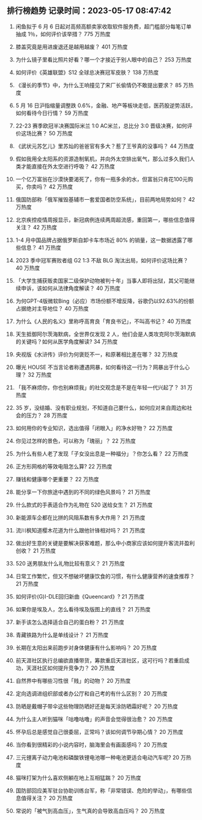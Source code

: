 
## 排行榜趋势 记录时间：2023-05-17 08:47:42
  
  1. 闲鱼拟于 6 月 6 日起对高频高额卖家收取软件服务费，超门槛部分每笔订单抽成 1％，如何评价该举措？ 775 万热度
    
  2. 膝盖究竟是用进废退还是越用越废？ 401 万热度
    
  3. 为什么镜子里看比照片好看？哪一个才接近于别人眼中的自己？ 253 万热度
    
  4. 如何评价《英雄联盟》S12 全球总决赛冠军皮肤？ 138 万热度
    
  5. 《漫长的季节》中，为什么王响撞见了宋厂长偷情仍不敢提出要求？ 85 万热度
    
  6. 5 月 16 日沪指缩量调整跌 0.6%，金融、地产等板块走低，医药股逆势活跃，如何看待今日行情？ 59 万热度
    
  7. 22-23 赛季欧冠半决赛国际米兰 1:0 AC米兰，总比分 3:0 晋级决赛，如何评价这场比赛？ 50 万热度
    
  8. 《武状元苏乞儿》里苏灿的爸爸官有多大？惹了王爷真的没事吗？ 44 万热度
    
  9. 假如我用全太阳系的资源造制氧机，并向外太空排出氧气，那么过多久我们人类才能直接在外太空进行呼吸？ 42 万热度
    
  10. 一个亿万富翁在沙漠快要渴死了，你有一瓶多余的水，但富翁只肯花100元购买，你卖吗？ 42 万热度
    
  11. 俄国防部称「俄军摧毁基辅市一套爱国者防空系统」，目前两地局势如何？ 42 万热度
    
  12. 北京疾控疫情周报显示，新冠病例连续两周超流感，重回第一，哪些信息值得关注？ 42 万热度
    
  13. 1-4 月中国品牌占据俄罗斯自卸卡车市场近 80% 的销量，这一数据透露了哪些信息？ 41 万热度
    
  14. 2023 季中冠军赛败者组 G2 1:3 不敌 BLG 淘汰出局，如何评价这场比赛？ 40 万热度
    
  15. 「大学生捕获贩卖国家二级保护动物被判十年」当事人即将出狱，其父可能继续申诉，该如何从法律角度解读？ 40 万热度
    
  16. 为何GPT-4版微软Bing（必应）市场份额不增反降，谷歌仍以92.63%的份额占据绝对主导地位？ 40 万热度
    
  17. 为什么《人民的名义》里称呼高育良「育良书记」，不叫高书记？ 40 万热度
    
  18. 天生抵御阿尔茨海默病，全世界仅发现 2 人，他们会是人类攻克阿尔茨海默病的关键吗？如何从医学角度解读? 34 万热度
    
  19. 央视版《水浒传》评价为何褒贬不一，和原著相比差在哪？ 32 万热度
    
  20. 曝光 HOUSE 不当言论者称遭遇网暴，如何看待这一行为？网暴出于什么心理？ 32 万热度
    
  21. 「我不麻烦你，你也别麻烦我」的社交观念是不是在年轻一代兴起了？ 31 万热度
    
  22. 35 岁，没结婚、没有职业规划，不知道自己要什么，如何应对来自周边和社会的压力？ 28 万热度
    
  23. 如何用你的专业知识，选出值得「闭眼入」的净水好物？ 22 万热度
    
  24. 你见过怎样的景色，可以称为「瑰丽」？ 22 万热度
    
  25. 为什么有些人老了发现「子女没出息是一种福分」？你怎么看？ 22 万热度
    
  26. 正方形网格的等效电阻怎么算? 22 万热度
    
  27. 赚钱和健康哪个更重要？ 22 万热度
    
  28. 能分享一下你旅途中遇到的不同的绿色风景吗？ 21 万热度
    
  29. 什么款式的手表适合作为礼物在 520 送给女生？ 21 万热度
    
  30. 新能源车企都在比拼的风阻系数有多大作用？ 21 万热度
    
  31. 流川枫知道樱木花道为什么跟他针锋相对吗？ 21 万热度
    
  32. 做出好生意的关键是要解决获客难题，那么中小商家应该如何提升客流并盈利创收？ 21 万热度
    
  33. 520 送男朋友什么礼物比较有意义？ 21 万热度
    
  34. 日常工作繁忙，但又不想破坏健康饮食的习惯，有什么健康营养的速食推荐？ 21 万热度
    
  35. 如何评价(G)I-DLE回归新曲《Queencard》? 21 万热度
    
  36. 如果你是埃及人，怎么看待埃及版图上的直线？ 21 万热度
    
  37. 新手该怎么选择适合自己的蛋白粉？ 21 万热度
    
  38. 青藏铁路为什么是单线设计？ 21 万热度
    
  39. 长期在太阳出来前跑步对身体健康有什么影响吗？ 20 万热度
    
  40. 前天涯社区执行总编欲直播带货，筹款重启天涯社区，这可行吗？若重启成功，天涯社区如何提升竞争力？ 20 万热度
    
  41. 自然界中有哪些习性很「贱」的动物？ 20 万热度
    
  42. 定向选调进组织部或者办公厅和自己考的有什么区别？ 20 万热度
    
  43. 防晒是戴帽子带伞这些物理防晒好还是每天涂防晒霜好呢？ 20 万热度
    
  44. 为什么主人听到猫咪「咕噜咕噜」的声音会觉得很治愈？ 20 万热度
    
  45. 怀孕后总是感觉自己很委屈，正常吗？该如何调节孕期心情？ 20 万热度
    
  46. 当你看到很精彩的小说内容时，脑海里会有画面感吗？ 20 万热度
    
  47. 三元锂离子动力电池和磷酸铁锂电池哪一种电池更适合电动汽车呢? 20 万热度
    
  48. 猫咪打架为什么喜欢侧躺在地上互相猛踹？ 20 万热度
    
  49. 国防部回应美军驻台协助训练台军，称「非常错误、危险的举动」，有哪些信息值得关注？ 20 万热度
    
  50. 常说的「被气到高血压」，生气真的会导致高血压吗？ 20 万热度
    